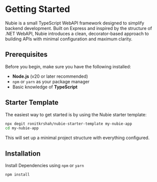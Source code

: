 # Getting Started

Nubie is a small TypeScript WebAPI framework designed to simplify backend development.
Built on Express and inspired by the structure of .NET WebAPI, Nubie introduces a clean, decorator-based approach to building APIs with minimal configuration and maximum clarity.

## Prerequisites

Before you begin, make sure you have the following installed:

- **Node.js** (v20 or later recommended)
- `npm` or `yarn` as your package manager
- Basic knowledge of **TypeScript**

## Starter Template

The easiest way to get started is by using the Nubie starter template:

```bash
npx degit ronitkrshah/nubie-starter-template my-nubie-app
cd my-nubie-app
```

This will set up a minimal project structure with everything configured.

## Installation

Install Dependencies using `npm` or `yarn`

```bash
npm install
```
